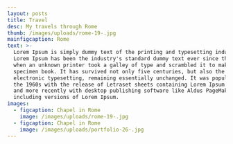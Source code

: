 ```yaml
---
layout: posts
title: Travel
desc: My travels through Rome
thumb: /images/uploads/rome-19-.jpg
mainfigcaption: Rome
text: >-
  Lorem Ipsum is simply dummy text of the printing and typesetting industry.
  Lorem Ipsum has been the industry's standard dummy text ever since the 1500s,
  when an unknown printer took a galley of type and scrambled it to make a type
  specimen book. It has survived not only five centuries, but also the leap into
  electronic typesetting, remaining essentially unchanged. It was popularised in
  the 1960s with the release of Letraset sheets containing Lorem Ipsum passages,
  and more recently with desktop publishing software like Aldus PageMaker
  including versions of Lorem Ipsum.
images:
  - figcaption: Chapel in Rome
    image: /images/uploads/rome-19-.jpg
  - figcaption: Chapel in Rome
    image: /images/uploads/portfolio-26-.jpg
---
```


